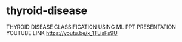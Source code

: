 # thyroid-disease
THYROID DISEASE CLASSIFICATION USING ML
PPT PRESENTATION YOUTUBE LINK https://youtu.be/x_1TLisFs9U
